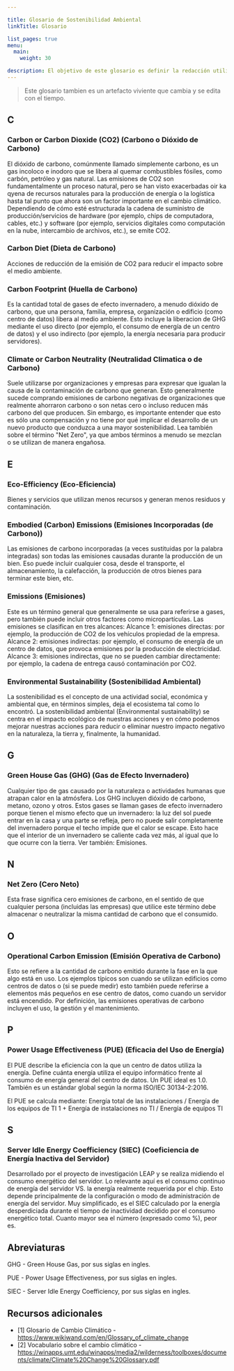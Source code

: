 ```yaml
---

title: Glosario de Sostenibilidad Ambiental
linkTitle: Glosario

list_pages: true
menu:
  main:
    weight: 30

description: El objetivo de este glosario es definir la redacción utilizada dentro de nuestro Grupo de Asesoria Tecnica (GAT) para la sostenibilidad ambiental. No pretende ser holísticamente completo y, por lo tanto, proporciona recursos adicionales cuando sea necesario.
---
```


> Este glosario tambien es un artefacto viviente que cambia y se edita con el tiempo.

## C

### **Carbon or Carbon Dioxide (CO2) (Carbono o Dióxido de Carbono)**

El dióxido de carbono, comúnmente llamado simplemente carbono, es un gas incoloco e inodoro que se libera al quemar combustibles fósiles, como carbón, petróleo y gas natural. Las emisiones de CO2 son fundamentalmente un proceso natural, pero se han visto exacerbadas oir ka qyena de recursos naturales para la producción de energía o la logística hasta tal punto que ahora son un factor importante en el cambio climático. Dependiendo de cómo esté estructurada la cadena de suministro de producción/servicios de hardware (por ejemplo, chips de computadora, cables, etc.) y software (por ejemplo, servicios digitales como computación en la nube, intercambio de archivos, etc.), se emite CO2.

### **Carbon Diet (Dieta de Carbono)**

Acciones de reducción de la emisión de CO2 para reducir el impacto sobre el medio ambiente.

### **Carbon Footprint (Huella de Carbono)**

Es la cantidad total de gases de efecto invernadero, a menudo dióxido de carbono, que una persona, familia, empresa, organización o edificio (como centro de datos) libera al medio ambiente. 
Esto incluye la liberacion de GHG mediante el uso directo (por ejemplo, el consumo de energía de un centro de datos) y el uso indirecto (por ejemplo, la energía necesaria para producir servidores).

### **Climate or Carbon Neutrality (Neutralidad Climatica o de Carbono)**

Suele utilizarse por organizaciones y empresas para expresar que igualan la causa de la contaminación de carbono que generan.
Esto generalmente sucede comprando emisiones de carbono negativas de organizaciones que realmente ahorraron carbono o son netas cero o incluso reducen más carbono del que producen.
Sin embargo, es importante entender que esto es sólo una compensación y no tiene por qué implicar el desarrollo de un nuevo producto que conduzca a una mayor sostenibilidad. Lea también sobre el término "Net Zero", ya que ambos términos a menudo se mezclan o se utilizan de manera engañosa.

## E

### **Eco-Efficiency (Eco-Eficiencia)**

Bienes y servicios que utilizan menos recursos y generan menos residuos y contaminación.

### **Embodied (Carbon) Emissions (Emisiones Incorporadas (de Carbono))**

Las emisiones de carbono incorporadas (a veces sustituidas por la palabra integradas) son todas las emisiones causadas durante la producción de un bien.
Eso puede incluir cualquier cosa, desde el transporte, el almacenamiento, la calefacción, la producción de otros bienes para terminar este bien, etc.

### **Emissions (Emisiones)**

Este es un término general que generalmente se usa para referirse a gases, pero también puede incluir otros factores como micropartículas. Las emisiones se clasifican en tres alcances:
Alcance 1: emisiones directas: por ejemplo, la producción de CO2 de los vehículos propiedad de la empresa.
Alcance 2: emisiones indirectas: por ejemplo, el consumo de energía de un centro de datos, que provoca emisiones por la producción de electricidad.
Alcance 3: emisiones indirectas, que no se pueden cambiar directamente: por ejemplo, la cadena de entrega causó contaminación por CO2.

### **Environmental Sustainability (Sostenibilidad Ambiental)**

La sostenibilidad es el concepto de una actividad social, económica y ambiental que, en términos simples, deja el ecosistema tal como lo encontró.
La sostenibilidad ambiental (Environmental sustainability) se centra en el impacto ecológico de nuestras acciones y en cómo podemos mejorar nuestras acciones para reducir o eliminar nuestro impacto negativo en la naturaleza, la tierra y, finalmente, la humanidad.

## G

### **Green House Gas (GHG) (Gas de Efecto Invernadero)**

Cualquier tipo de gas causado por la naturaleza o actividades humanas que atrapan calor en la atmósfera. Los GHG incluyen dióxido de carbono, metano, ozono y otros.
Estos gases se llaman gases de efecto invernadero porque tienen el mismo efecto que un invernadero: la luz del sol puede entrar en la casa y una parte se refleja, pero no puede salir completamente del invernadero porque el techo impide que el calor se escape.
Esto hace que el interior de un invernadero se caliente cada vez más, al igual que lo que ocurre con la tierra. Ver también: Emisiones.

## N

### **Net Zero (Cero Neto)**

Esta frase significa cero emisiones de carbono, en el sentido de que cualquier persona (incluidas las empresas) que utilice este término debe almacenar o neutralizar la misma cantidad de carbono que el consumido.

## O

### **Operational Carbon Emission (Emisión Operativa de Carbono)**

Esto se refiere a la cantidad de carbono emitido durante la fase en la que algo está en uso. Los ejemplos típicos son cuando se utilizan edificios como centros de datos o (si se puede medir) esto también puede referirse a elementos más pequeños en ese centro de datos, como cuando un servidor está encendido.
Por definición, las emisiones operativas de carbono incluyen el uso, la gestión y el mantenimiento.

## P

### **Power Usage Effectiveness (PUE) (Eficacia del Uso de Energía)**

El PUE describe la eficiencia con la que un centro de datos utiliza la energía. Define cuánta energía utiliza el equipo informático frente al consumo de energía general del centro de datos.
Un PUE ideal es 1.0. También es un estándar global según la norma ISO/IEC 30134-2:2016.

El PUE se calcula mediante:
Energía total de las instalaciones / Energía de los equipos de TI
1 + Energía de instalaciones no TI / Energía de equipos TI

## S

### **Server Idle Energy Coefficiency (SIEC) (Coeficiencia de Energía Inactiva del Servidor)**

Desarrollado por el proyecto de investigación LEAP y se realiza midiendo el consumo energético del servidor. Lo relevante aquí es el consumo continuo de energía del servidor VS. la energía realmente requerida por el chip.
Esto depende principalmente de la configuración o modo de administración de energía del servidor. Muy simplificado, es el SIEC calculado por la energía desperdiciada durante el tiempo de inactividad decidido por el consumo energético total.
Cuanto mayor sea el número (expresado como %), peor es.

## Abreviaturas

GHG - Green House Gas, por sus siglas en ingles.

PUE - Power Usage Effectiveness, por sus siglas en ingles.

SIEC - Server Idle Energy Coefficiency, por sus siglas en ingles.

## Recursos adicionales

* [1] Glosario de Cambio Climático - <https://www.wikiwand.com/en/Glossary_of_climate_change>
* [2] Vocabulario sobre el cambio climático - <https://winapps.umt.edu/winapps/media2/wilderness/toolboxes/documents/climate/Climate%20Change%20Glossary.pdf>
